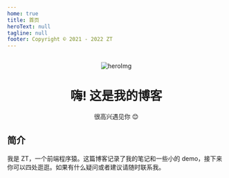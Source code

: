 ```yaml
---
home: true
title: 首页
heroText: null
tagline: null
footer: Copyright © 2021 - 2022 ZT
---
```


<div style="text-align: center; margin-top: 30px">
<img :src="$withBase('/assets/hero.svg')" alt="heroImg">

# 嗨! 这是我的博客

很高兴遇见你 😊

</div>

## 简介

我是 ZT，一个前端程序猿。这篇博客记录了我的笔记和一些小的 demo，接下来你可以四处逛逛。如果有什么疑问或者建议请随时联系我。

